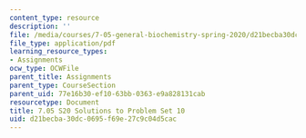 ```yaml
---
content_type: resource
description: ''
file: /media/courses/7-05-general-biochemistry-spring-2020/d21becba30dc0695f69e27c9c04d5cac_MIT7_05S20_Pset10_soln.pdf
file_type: application/pdf
learning_resource_types:
- Assignments
ocw_type: OCWFile
parent_title: Assignments
parent_type: CourseSection
parent_uid: 77e16b30-ef10-63bb-0363-e9a828131cab
resourcetype: Document
title: 7.05 S20 Solutions to Problem Set 10
uid: d21becba-30dc-0695-f69e-27c9c04d5cac
---
```

